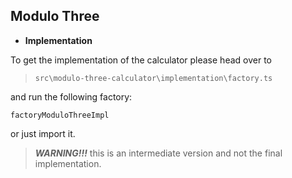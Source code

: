 ## **Modulo Three**

 - **Implementation**

To get the implementation of the calculator please head over to 

> `src\modulo-three-calculator\implementation\factory.ts`

and run the following factory:

    factoryModuloThreeImpl


or just import it.

> ***WARNING!!!*** this is an intermediate version and not the final implementation.
